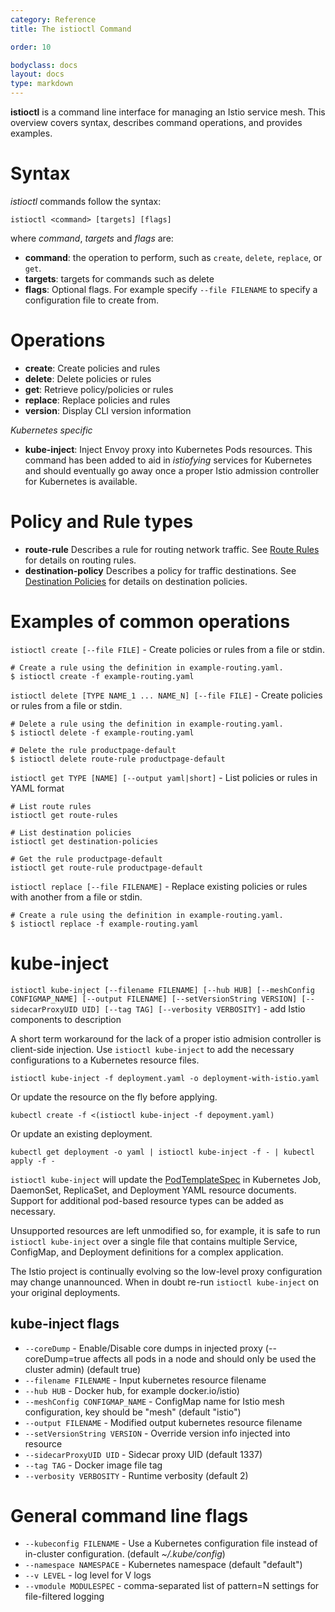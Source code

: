 ```yaml
---
category: Reference
title: The istioctl Command

order: 10

bodyclass: docs
layout: docs
type: markdown
---
```


**istioctl** is a command line interface for managing an Istio service mesh.  This overview covers
syntax, describes command operations, and provides examples.

# Syntax

*istioctl* commands follow the syntax:

```shell
istioctl <command> [targets] [flags]
```

where *command*, *targets* and *flags* are:

* **command**: the operation to perform, such as `create`, `delete`, `replace`, or `get`.
* **targets**: targets for commands such as delete
* **flags**: Optional flags.  For example specify `--file FILENAME` to specify a configuration file to create from.

# Operations

* **create**: Create policies and rules
* **delete**: Delete policies or rules
* **get**: Retrieve policy/policies or rules
* **replace**: Replace policies and rules
* **version**: Display CLI version information

_Kubernetes specific_
* **kube-inject**: Inject Envoy proxy into Kubernetes Pods
  resources. This command has been added to aid in *istiofying*
  services for Kubernetes and should eventually go away once a proper
  Istio admission controller for Kubernetes is available.

# Policy and Rule types

* **route-rule** Describes a rule for routing network traffic.  See [Route Rules](/docs/reference/routing-and-traffic-management.html#route-rules) for details on routing rules.
* **destination-policy** Describes a policy for traffic destinations. See [Destination Policies](/docs/reference/routing-and-traffic-management.html#destination-policies) for details on destination policies.

# Examples of common operations

`istioctl create [--file FILE]` - Create policies or rules from a file or stdin.

```shell
# Create a rule using the definition in example-routing.yaml.
$ istioctl create -f example-routing.yaml
```

`istioctl delete [TYPE NAME_1 ... NAME_N] [--file FILE]` - Create policies or rules from a file or stdin.

```shell
# Delete a rule using the definition in example-routing.yaml.
$ istioctl delete -f example-routing.yaml
```

```shell
# Delete the rule productpage-default
$ istioctl delete route-rule productpage-default
```

`istioctl get TYPE [NAME] [--output yaml|short]` - List policies or rules in YAML format

```shell
# List route rules
istioctl get route-rules

# List destination policies
istioctl get destination-policies

# Get the rule productpage-default
istioctl get route-rule productpage-default
```

`istioctl replace [--file FILENAME]` - Replace existing policies or rules with another from a file or stdin.

```shell
# Create a rule using the definition in example-routing.yaml.
$ istioctl replace -f example-routing.yaml
```

# kube-inject

`istioctl kube-inject [--filename FILENAME] [--hub HUB] [--meshConfig CONFIGMAP_NAME] [--output FILENAME] [--setVersionString VERSION] [--sidecarProxyUID UID] [--tag TAG] [--verbosity VERBOSITY]` - add Istio components to description

A short term workaround for the lack of a proper istio admision
controller is client-side injection. Use `istioctl kube-inject` to add the
necessary configurations to a Kubernetes resource files.

    istioctl kube-inject -f deployment.yaml -o deployment-with-istio.yaml

Or update the resource on the fly before applying.

    kubectl create -f <(istioctl kube-inject -f depoyment.yaml)

Or update an existing deployment.

    kubectl get deployment -o yaml | istioctl kube-inject -f - | kubectl apply -f -

`istioctl kube-inject` will update
the [PodTemplateSpec](https://kubernetes.io/docs/concepts/workloads/pods/pod-overview/#pod-templates) in
Kubernetes Job, DaemonSet, ReplicaSet, and Deployment YAML resource
documents. Support for additional pod-based resource types can be
added as necessary.

Unsupported resources are left unmodified so, for example, it is safe
to run `istioctl kube-inject` over a single file that contains multiple
Service, ConfigMap, and Deployment definitions for a complex
application.

The Istio project is continually evolving so the low-level proxy
configuration may change unannounced. When in doubt re-run `istioctl kube-inject`
on your original deployments.

## kube-inject flags

* `--coreDump` - Enable/Disable core dumps in injected proxy (--coreDump=true affects all pods in a node and should only be used the cluster admin) (default true)
* `--filename FILENAME` - Input kubernetes resource filename
* `--hub HUB` - Docker hub, for example docker.io/istio)
* `--meshConfig CONFIGMAP_NAME` - ConfigMap name for Istio mesh configuration, key should be "mesh" (default "istio")
* `--output FILENAME` - Modified output kubernetes resource filename
* `--setVersionString VERSION` - Override version info injected into resource
* `--sidecarProxyUID UID` - Sidecar proxy UID (default 1337)
* `--tag TAG` - Docker image file tag
* `--verbosity VERBOSITY` - Runtime verbosity (default 2)

# General command line flags

* `--kubeconfig FILENAME` - Use a Kubernetes configuration file instead of in-cluster configuration.  (default _~/.kube/config_)
* `--namespace NAMESPACE` - Kubernetes namespace (default "default")
* `--v LEVEL` - log level for V logs
* `--vmodule MODULESPEC` - comma-separated list of pattern=N settings for file-filtered logging
